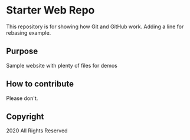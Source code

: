 # Starter Web Repo

This repository is for showing how Git and GitHub work.
Adding a line for rebasing example.

## Purpose

Sample website with plenty of files for demos

## How to contribute
Please don't.

## Copyright

2020 All Rights Reserved